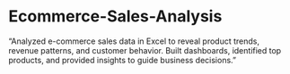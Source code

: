 # Ecommerce-Sales-Analysis
“Analyzed e-commerce sales data in Excel to reveal product trends, revenue patterns, and customer behavior. Built dashboards, identified top products, and provided insights to guide business decisions.”
